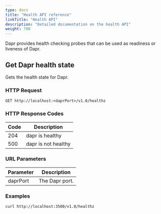 ```yaml
---
type: docs
title: "Health API reference"
linkTitle: "Health API"
description: "Detailed documentation on the health API"
weight: 700
---
```


Dapr provides health checking probes that can be used as readiness or liveness of Dapr.

## Get Dapr health state

Gets the health state for Dapr.

### HTTP Request

```
GET http://localhost:<daprPort>/v1.0/healthz
```

### HTTP Response Codes

Code | Description
---- | -----------
204  | dapr is healthy
500  | dapr is not healthy

### URL Parameters

Parameter | Description
--------- | -----------
daprPort | The Dapr port.

### Examples

```shell
curl http://localhost:3500/v1.0/healthz
```

